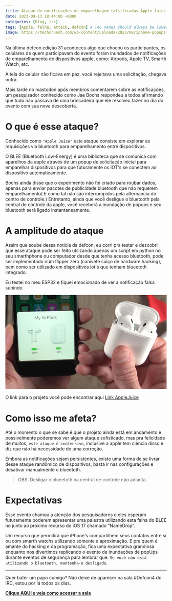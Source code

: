 ```yaml
---
title: Ataque de notificações de emparelhagem falsificadas Apple Juice
date: 2023-09-13 18:44:00 +0800
categories: [blog, irc]
tags: [Apple, falha, attack, defcon] # TAG names should always be lowercase
image: https://techcrunch.com/wp-content/uploads/2023/08/iphone-popups-device-3.jpeg?w=730&crop=1
---
```



Na última defcon edição 31 aconteceu algo que chocou os participantes, os celulares de quem participavam do evento foram inundados de notificações de emparelhamento de dispositivos apple, como: Airpods, Apple TV, Smarth Watch, etc.

A tela do celular não ficava em paz, você rejeitava uma solicitação, chegava outra.

Mais tarde no mastodon após membros comentarem sobre as notificações, um pesquisador conhecido como Jae Bochs respondeu a todos afirmando que tudo não passava de uma brincadeira que ele resolveu fazer no dia do evento com sua nova descoberta.

# O que é esse ataque?

Conhecido como `"Apple Juice"` este ataque consiste em explorar as requisições via bluetooth para emparelhamento entre dispositivos.

O BLEE (Bluetooth Low-Energy) é uma biblioteca que se comunica com aparelhos da apple através de um popup de solicitação inicial para emparelhar dispositivos para que futuramente os IOT's se conectem ao dispositivo automaticamente.

Bochs ainda disse que o experimento não foi criado para roubar dados, apenas para enviar pacotes de publicidade bluetooth que não requerem emparelhamento( E como tal não são interrompidos pela alternancia do centro de controle.) Entretanto, ainda que você desligue o bluetooth pela central de controle da apple, você receberá a inundação de popups e seu bluetooth será ligado instantaneamente.

# A amplitude do ataque

Assim que soube dessa noticia da defcon, eu corri pra testar e descobri que esse ataque pode ser feito utilizando apenas um script em python no seu smarthphone ou computador desde que tenha acesso bluetooth, pode ser implementado num flipper zero (canivete suiço de hardware hacking), bem como ser utilizado em dispositivos iot's que tenham blueetoth integrado.

Eu testei no meu ESP32 e fiquei emocionado de ver a notificação falsa subindo.

![Apple Juice](/assets/img/posts/notification-apple.jpg)

O link para o projeto você pode encontrar aqui [Link AppleJuice](https://github.com/ECTO-1A/AppleJuice)

# Como isso me afeta? 

Até o momento o que se sabe é que o projeto ainda está em andamento e possivelmente poderemos ver algum ataque sofisticado, mas pra felicidade de muitos, `este ataque é inofensivo`, inclusive a apple tem ciência disso e diz que não há necessidade de uma correção.

Embora as notificações sejam persistentes, existe uma forma de se livrar desse ataque randômico de dispositivos, basta ir nas configurações e desativar manualmente o blueetoth.

> OBS: Desligar o blueetoth na central de controle não adianta.



# Expectativas

Esse evento chamou a atenção dos pesquisadores e eles esperam futuramente poderem apresentar uma palestra utilizando esta falha do BLEE no junto ao próximo recurso do iOS 17 chamado “NameDrop”. 

Um recurso que permitirá que iPhone's compartilhem seus contatos entre sí ou com smarth watchs utilizando somente a aproximação. E pra quem é amante do hacking e da programação, fica uma expectativa grandiosa enquanto nos divertimos replicando o evento de inundações de popUps durante eventos de segurança para lembrar que: `Se você não está utilizando o bluetooth, mantenha-o desligado`.



---

Quer bater um papo comigo? Não deixe de aparecer na sala #Defcon4 do IRC, estou por lá todos os dias.

[**Clique AQUI e veja como acessar a sala**](/posts/fale-comigo-canal-irc/)
